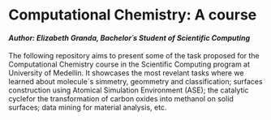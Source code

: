 # Computational Chemistry: A course

#### ***Author: Elizabeth Granda, Bachelor´s Student of Scientific Computing***

The following repository aims to present some of the task proposed for the Computational Chemistry course in the Scientific Computing program at University of Medellin. It showcases the most revelant tasks where we learned about molecule´s simmetry, geommetry and classification; surfaces construction using Atomical Simulation Environment (ASE); the catalytic cyclefor the transformation of carbon oxides into methanol on solid surfaces; data mining for material analysis, etc.  
